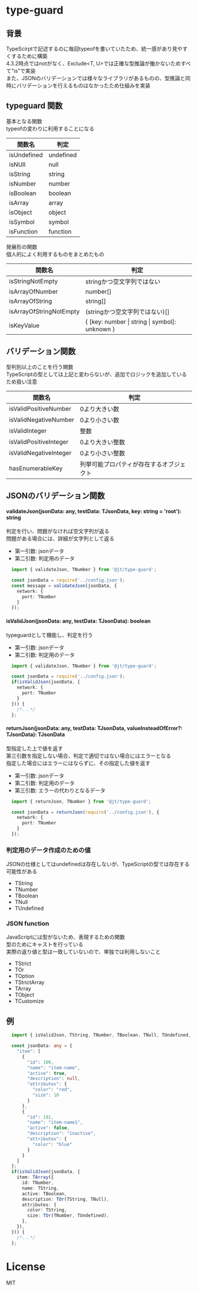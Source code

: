 # type-guard

## 背景

TypeScirptで記述するのに毎回typeofを書いていたため、統一感があり見やすくするために構築  
4.3.2時点ではnotがなく、Exclude<T, U>では正確な型推論が働かないためすべて"is"で実装  
また、JSONのバリデーションでは様々なライブラリがあるものの、型推論と同時にバリデーションを行えるものはなかったため仕組みを実装

## typeguard 関数

基本となる関数  
typeofの変わりに利用することになる

|  関数名  |  判定  |
| ------ | ------------- |
| isUndefined | undefined |
| isNUll | null |
| isString | string |
| isNumber | number |
| isBoolean | boolean |
| isArray | array |
| isObject | object |
| isSymbol | symbol |
| isFunction | function |

発展形の関数  
個人的によく利用するものをまとめたもの

|  関数名  |  判定  |
| ------ | ------------- |
| isStringNotEmpty | stringかつ空文字列ではない |
| isArrayOfNumber | number[] |
| isArrayOfString | string[] |
| isArrayOfStringNotEmpty | (stringかつ空文字列ではない)[] |
| isKeyValue | { [key: number \| string \| symbol]: unknown } |

## バリデーション関数

型判別以上のことを行う関数  
TypeScriptの型としては上記と変わらないが、追加でロジックを追加しているため扱い注意

|  関数名  |  判定  |
| ------ | ------------- |
| isValidPositiveNumber | 0より大きい数 |
| isValidNegativeNumber | 0より小さい数 |
| isValidInteger | 整数 |
| isValidPositiveInteger | 0より大きい整数 |
| isValidNegativeInteger | 0より小さい整数 |
| hasEnumerableKey | 列挙可能プロパティが存在するオブジェクト |

## JSONのバリデーション関数

#### validateJson(jsonData: any, testData: TJsonData, key: string = 'root'): string

判定を行い、問題がなければ空文字列が返る  
問題がある場合には、詳細が文字列として返る

 - 第一引数: jsonデータ
 - 第二引数: 判定用のデータ

```ts
  import { validateJson, TNumber } from '@jt/type-guard';

  const jsonData = require('../config.json');
  const message = validateJson(jsonData, {
    network: {
      port: TNumber
    }
  });
```

#### isValidJson(jsonData: any, testData: TJsonData): boolean

typeguardとして機能し、判定を行う

 - 第一引数: jsonデータ
 - 第二引数: 判定用のデータ

```ts
  import { validateJson, TNumber } from '@jt/type-guard';

  const jsonData = require('../config.json');
  if(isValidJson(jsonData, {
    network: {
      port: TNumber
    }
  })) {
    /*...*/
  };
```

#### returnJson(jsonData: any, testData: TJsonData, valueInsteadOfError?: TJsonData): TJsonData

型指定した上で値を返す  
第三引数を指定しない場合、判定で適切ではない場合にはエラーとなる  
指定した場合にはエラーにはならずに、その指定した値を返す

 - 第一引数: jsonデータ
 - 第二引数: 判定用のデータ
 - 第三引数: エラーの代わりとなるデータ

```ts
  import { returnJson, TNumber } from '@jt/type-guard';

  const jsonData = returnJson(require('../config.json'), {
    network: {
      port: TNumber
    }
  });
```

### 判定用のデータ作成のための値

JSONの仕様としてはundefinedは存在しないが、TypeScriptの型では存在する可能性がある

 - TString
 - TNumber
 - TBoolean
 - TNull
 - TUndefined

### JSON function

JavaScriptには型がないため、表現するための関数  
型のためにキャストを行っている  
実際の返り値と型は一致していないので、単独では利用しないこと

 - TStrict
 - TOr
 - TOption
 - TStrictArray
 - TArray
 - TObject
 - TCustomize

## 例

```ts
  import { isValidJson, TString, TNumber, TBoolean, TNull, TUndefined, TOr, TArray } from '@jt/type-guard';

  const jsonData: any = {
    "item": [
      {
        "id": 100,
        "name": "item-name",
        "active": true,
        "description": null,
        "attributes": {
          "color": "red",
          "size": 10
        }
      },
      {
        "id": 101,
        "name": "item-name1",
        "active": false,
        "description": "inactive",
        "attributes": {
          "color": "blue"
        }
      }
    ]
  };
  if(isValidJson(jsonData, {
    item: TArray({
      id: TNumber,
      name: TString,
      active: TBoolean,
      description: TOr(TString, TNull),
      attributes: {
        color: TString,
        size: TOr(TNumber, TUndefined),
      },
    }),
  })) {
    /*...*/
  };
```

 # License

MIT
